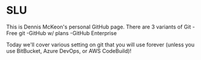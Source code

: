 # SLU
This is Dennis McKeon's personal GitHub page. 
There are 3 variants of Git
-Free git
-GitHub w/ plans
-GitHub Enterprise

Today we'll cover various setting on git that you will use forever (unless you use BitBucket, Azure DevOps, or AWS CodeBuild)!

